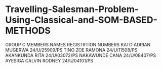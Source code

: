 # Travelling-Salesman-Problem-Using-Classical-and-SOM-BASED-METHODS
GROUP C MEMBERS
NAMES                                  REGISTRTION NUMBERS
KATO ADRIAN MUGERWA                    24/U/25909/PS 
TINO ZOE RAMONA                        24/U/11508/PS   
AKANKUNDA RITA                         24/U/03072/PS 
NAKAWUNDE CANA                         24/U/08407/PS      
AYESIGA CALVIN RODNEY                  24/U/04101/PS    
